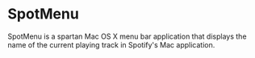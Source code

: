# SpotMenu

SpotMenu is a spartan Mac OS X menu bar application that displays the name of the current playing track in Spotify's Mac application.
